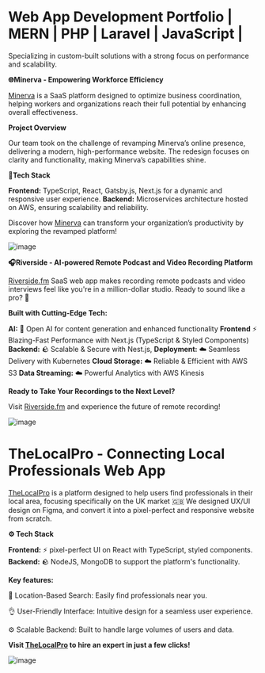 # Web App Development Portfolio | MERN | PHP | Laravel | JavaScript | 
Specializing in custom-built solutions with a strong focus on performance and scalability.

**🌐Minerva - Empowering Workforce Efficiency**

[Minerva](https://viewminerva.com/) is a SaaS platform designed to optimize business coordination, helping workers and organizations reach their full potential by enhancing overall effectiveness.

**Project Overview**

Our team took on the challenge of revamping Minerva’s online presence, delivering a modern, high-performance website. The redesign focuses on clarity and functionality, making Minerva’s capabilities shine.

**🧠Tech Stack**

**Frontend:** TypeScript, React, Gatsby.js, Next.js for a dynamic and responsive user experience.
**Backend:** Microservices architecture hosted on AWS, ensuring scalability and reliability.

Discover how [Minerva](https://viewminerva.com/) can transform your organization’s productivity by exploring the revamped platform!

![image](https://github.com/user-attachments/assets/da0a0aa4-7596-4c9f-b90f-a26732b94de9)


**🎧Riverside - AI-powered Remote Podcast and Video Recording Platform**

[Riverside.fm](https://riverside.fm/) SaaS web app makes recording remote podcasts and video interviews feel like you're in a million-dollar studio. Ready to sound like a pro? 🚀

**Built with Cutting-Edge Tech:**

**AI:** 🧠 Open AI for content generation and enhanced functionality
**Frontend** ⚡️ Blazing-Fast Performance with Next.js (TypeScript & Styled Components) 
**Backend:** 🪨 Scalable & Secure with Nest.js,
**Deployment:** ☁️ Seamless Delivery with Kubernetes 
**Cloud Storage:** ☁️ Reliable & Efficient with AWS S3 
**Data Streaming:** ☁️ Powerful Analytics with AWS Kinesis

**Ready to Take Your Recordings to the Next Level?**

Visit [Riverside.fm](https://riverside.fm/) and experience the future of remote recording!

![image](https://github.com/user-attachments/assets/c5005140-dabe-4b59-bd0f-0a6c30e475d3)


# TheLocalPro - Connecting Local Professionals Web App

[TheLocalPro](https://thelocalpro.co.uk/) is a platform designed to help users find professionals in their local area, focusing specifically on the UK market 🇬🇧 We designed UX/UI design on Figma, and convert it into a pixel-perfect and responsive website from scratch.

**⚙️ Tech Stack**

**Frontend:** ⚡️ pixel-perfect UI on React with TypeScript, styled components.
**Backend:** 🪨 NodeJS, MongoDB to support the platform's functionality.

**Key features:**

📍 Location-Based Search: Easily find professionals near you.

👌 User-Friendly Interface: Intuitive design for a seamless user experience.

⚙️ Scalable Backend: Built to handle large volumes of users and data.

**Visit [TheLocalPro](https://thelocalpro.co.uk/) to hire an expert in just a few clicks!**

![image](https://github.com/user-attachments/assets/1ed79bca-ef5d-4bda-9259-826149d1e283)







